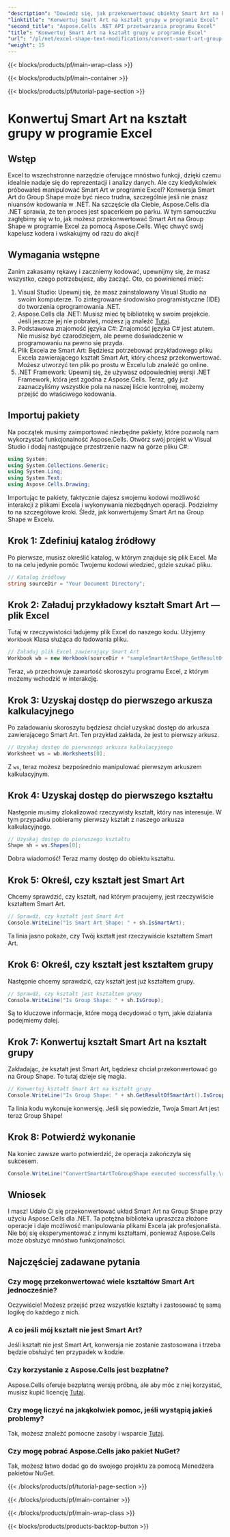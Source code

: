 ```yaml
---
"description": "Dowiedz się, jak przekonwertować obiekty Smart Art na kształt grupy w programie Excel za pomocą Aspose.Cells dla platformy .NET, korzystając z tego samouczka krok po kroku."
"linktitle": "Konwertuj Smart Art na kształt grupy w programie Excel"
"second_title": "Aspose.Cells .NET API przetwarzania programu Excel"
"title": "Konwertuj Smart Art na kształt grupy w programie Excel"
"url": "/pl/net/excel-shape-text-modifications/convert-smart-art-group-shape-excel/"
"weight": 15
---
```


{{< blocks/products/pf/main-wrap-class >}}

{{< blocks/products/pf/main-container >}}

{{< blocks/products/pf/tutorial-page-section >}}

# Konwertuj Smart Art na kształt grupy w programie Excel

## Wstęp
Excel to wszechstronne narzędzie oferujące mnóstwo funkcji, dzięki czemu idealnie nadaje się do reprezentacji i analizy danych. Ale czy kiedykolwiek próbowałeś manipulować Smart Art w programie Excel? Konwersja Smart Art do Group Shape może być nieco trudna, szczególnie jeśli nie znasz niuansów kodowania w .NET. Na szczęście dla Ciebie, Aspose.Cells dla .NET sprawia, że ten proces jest spacerkiem po parku. W tym samouczku zagłębimy się w to, jak możesz przekonwertować Smart Art na Group Shape w programie Excel za pomocą Aspose.Cells. Więc chwyć swój kapelusz kodera i wskakujmy od razu do akcji!
## Wymagania wstępne
Zanim zakasamy rękawy i zaczniemy kodować, upewnijmy się, że masz wszystko, czego potrzebujesz, aby zacząć. Oto, co powinieneś mieć:
1. Visual Studio: Upewnij się, że masz zainstalowany Visual Studio na swoim komputerze. To zintegrowane środowisko programistyczne (IDE) do tworzenia oprogramowania .NET.
2. Aspose.Cells dla .NET: Musisz mieć tę bibliotekę w swoim projekcie. Jeśli jeszcze jej nie pobrałeś, możesz ją znaleźć [Tutaj](https://releases.aspose.com/cells/net/).
3. Podstawowa znajomość języka C#: Znajomość języka C# jest atutem. Nie musisz być czarodziejem, ale pewne doświadczenie w programowaniu na pewno się przyda.
4. Plik Excela ze Smart Art: Będziesz potrzebować przykładowego pliku Excela zawierającego kształt Smart Art, który chcesz przekonwertować. Możesz utworzyć ten plik po prostu w Excelu lub znaleźć go online.
5. .NET Framework: Upewnij się, że używasz odpowiedniej wersji .NET Framework, która jest zgodna z Aspose.Cells.
Teraz, gdy już zaznaczyliśmy wszystkie pola na naszej liście kontrolnej, możemy przejść do właściwego kodowania.
## Importuj pakiety
Na początek musimy zaimportować niezbędne pakiety, które pozwolą nam wykorzystać funkcjonalność Aspose.Cells. Otwórz swój projekt w Visual Studio i dodaj następujące przestrzenie nazw na górze pliku C#:
```csharp
using System;
using System.Collections.Generic;
using System.Linq;
using System.Text;
using Aspose.Cells.Drawing;
```
Importując te pakiety, faktycznie dajesz swojemu kodowi możliwość interakcji z plikami Excela i wykonywania niezbędnych operacji.
Podzielmy to na szczegółowe kroki. Śledź, jak konwertujemy Smart Art na Group Shape w Excelu.
## Krok 1: Zdefiniuj katalog źródłowy
Po pierwsze, musisz określić katalog, w którym znajduje się plik Excel. Ma to na celu jedynie pomóc Twojemu kodowi wiedzieć, gdzie szukać pliku.
```csharp
// Katalog źródłowy
string sourceDir = "Your Document Directory";
```
## Krok 2: Załaduj przykładowy kształt Smart Art — plik Excel
Tutaj w rzeczywistości ładujemy plik Excel do naszego kodu. Użyjemy `Workbook` Klasa służąca do ładowania pliku.
```csharp
// Załaduj plik Excel zawierający Smart Art
Workbook wb = new Workbook(sourceDir + "sampleSmartArtShape_GetResultOfSmartArt.xlsx");
```
Teraz, `wb` przechowuje zawartość skoroszytu programu Excel, z którym możemy wchodzić w interakcję.
## Krok 3: Uzyskaj dostęp do pierwszego arkusza kalkulacyjnego
Po załadowaniu skoroszytu będziesz chciał uzyskać dostęp do arkusza zawierającego Smart Art. Ten przykład zakłada, że jest to pierwszy arkusz.
```csharp
// Uzyskaj dostęp do pierwszego arkusza kalkulacyjnego
Worksheet ws = wb.Worksheets[0];
```
Z `ws`, teraz możesz bezpośrednio manipulować pierwszym arkuszem kalkulacyjnym.
## Krok 4: Uzyskaj dostęp do pierwszego kształtu
Następnie musimy zlokalizować rzeczywisty kształt, który nas interesuje. W tym przypadku pobieramy pierwszy kształt z naszego arkusza kalkulacyjnego.
```csharp
// Uzyskaj dostęp do pierwszego kształtu
Shape sh = ws.Shapes[0];
```
Dobra wiadomość! Teraz mamy dostęp do obiektu kształtu.
## Krok 5: Określ, czy kształt jest Smart Art
Chcemy sprawdzić, czy kształt, nad którym pracujemy, jest rzeczywiście kształtem Smart Art. 
```csharp
// Sprawdź, czy kształt jest Smart Art
Console.WriteLine("Is Smart Art Shape: " + sh.IsSmartArt);
```
Ta linia jasno pokaże, czy Twój kształt jest rzeczywiście kształtem Smart Art.
## Krok 6: Określ, czy kształt jest kształtem grupy
Następnie chcemy sprawdzić, czy kształt jest już kształtem grupy. 
```csharp
// Sprawdź, czy kształt jest kształtem grupy
Console.WriteLine("Is Group Shape: " + sh.IsGroup);
```
Są to kluczowe informacje, które mogą decydować o tym, jakie działania podejmiemy dalej.
## Krok 7: Konwertuj kształt Smart Art na kształt grupy
Zakładając, że kształt jest Smart Art, będziesz chciał przekonwertować go na Group Shape. To tutaj dzieje się magia.
```csharp
// Konwertuj kształt Smart Art na kształt grupy
Console.WriteLine("Is Group Shape: " + sh.GetResultOfSmartArt().IsGroup);
```
Ta linia kodu wykonuje konwersję. Jeśli się powiedzie, Twoja Smart Art jest teraz Group Shape!
## Krok 8: Potwierdź wykonanie
Na koniec zawsze warto potwierdzić, że operacja zakończyła się sukcesem.
```csharp
Console.WriteLine("ConvertSmartArtToGroupShape executed successfully.\r\n");
```

## Wniosek
I masz! Udało Ci się przekonwertować układ Smart Art na Group Shape przy użyciu Aspose.Cells dla .NET. Ta potężna biblioteka upraszcza złożone operacje i daje możliwość manipulowania plikami Excela jak profesjonalista. Nie bój się eksperymentować z innymi kształtami, ponieważ Aspose.Cells może obsłużyć mnóstwo funkcjonalności. 
## Najczęściej zadawane pytania
### Czy mogę przekonwertować wiele kształtów Smart Art jednocześnie?
Oczywiście! Możesz przejść przez wszystkie kształty i zastosować tę samą logikę do każdego z nich.
### A co jeśli mój kształt nie jest Smart Art?
Jeśli kształt nie jest Smart Art, konwersja nie zostanie zastosowana i trzeba będzie obsłużyć ten przypadek w kodzie.
### Czy korzystanie z Aspose.Cells jest bezpłatne?
Aspose.Cells oferuje bezpłatną wersję próbną, ale aby móc z niej korzystać, musisz kupić licencję [Tutaj](https://purchase.aspose.com/buy).
### Czy mogę liczyć na jakąkolwiek pomoc, jeśli wystąpią jakieś problemy?
Tak, możesz znaleźć pomocne zasoby i wsparcie [Tutaj](https://forum.aspose.com/c/cells/9).
### Czy mogę pobrać Aspose.Cells jako pakiet NuGet?
Tak, możesz łatwo dodać go do swojego projektu za pomocą Menedżera pakietów NuGet.

{{< /blocks/products/pf/tutorial-page-section >}}

{{< /blocks/products/pf/main-container >}}

{{< /blocks/products/pf/main-wrap-class >}}

{{< blocks/products/products-backtop-button >}}
